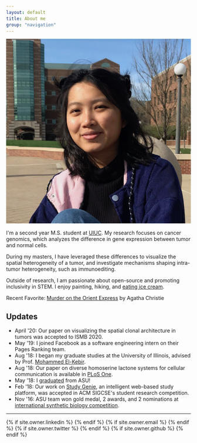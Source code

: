 ```yaml
---
layout: default
title: About me
group: "navigation"
---
```


<!-- <h1 class="owner-name">{{ site.owner.name}} </h1>
![user-avatar]({{ site.owner.avatar }})

{{site.about}} -->

<img class="portrait" src="portrait_2019.jpeg">

I'm a second year M.S. student at [UIUC](https://cs.illinois.edu/). My research focuses on cancer genomics, which analyzes the difference in gene expression between tumor and normal cells. 

During my masters, I have leveraged these differences to visualize the spatial heterogeneity of a tumor, and investigate mechanisms shaping intra-tumor heterogeneity, such as immunoediting. 


Outside of research, I am passionate about open-source and promoting inclusivity in STEM. I enjoy painting, hiking, and [eating ice cream](https://www.instagram.com/kiky.cones/). 

<!-- 
 with research interests in cancer genomics, genomic visualizations, and synthetic biology. 

 Prior to grad school, I interned at Salesforce as a Software Engineer, developing smart tools for the [Service Cloud Einstein](https://www.salesforce.com/blog/2018/07/service-cloud-einstein-bots-customer-experience.hmtl) team. I graduated from Arizona State University in 2018, where I researched in [The Haynes Lab](https://khayneslab.wordpress.com/) and the [Computing Systems & Informatics (CSI) Lab](https://sites.google.com/a/asu.edu/csi/).  -->

<!-- <i class="fa fa-book fa-1x right-padding" aria-hidden="true"></i>
 -->
<i class="fas fa-book"></i> Recent Favorite: [Murder on the Orient Express](https://www.goodreads.com/review/list/11107091?shelf=currently-reading) by Agatha Christie

## Updates 
* April '20: Our paper on visualizing the spatial clonal architecture in tumors was accepted to ISMB 2020. 
* May '19: I joined Facebook as a software engineering intern on their Pages Ranking team.
* Aug '18: I began my graduate studies at the University of Illinois, advised by Prof. [Mohammed El-Kebir](http://www.el-kebir.net/).
* Aug '18: Our paper on diverse homoserine lactone systems for cellular communication is available in [PLoS One](https://journals.plos.org/plosone/article?id=10.1371/journal.pone.0202294).
* May '18: I [graduated](https://fullcircle.asu.edu/fulton-schools/meet-the-fulton-schools-outstanding-graduates-of-spring-2018/#et_pb_row_13) from ASU! 
* Feb '18: Our work on [Study Genie](https://dl.acm.org/citation.cfm?id=3162340), an intelligent web-based study platform, was accepted in ACM SIGCSE's student research competition.  
* Nov '16: ASU team won gold medal, 2 awards, and 2 nominations at [international synthetic biology competition](https://asunow.asu.edu/20161206-asu-puts-impressive-performance-igem).


<hr> 
<div class="pagination social-footer">
  {% if site.owner.linkedin %}
    <a href="{{ site.owner.linkedin }}" class="social-media-icons"><i class="fa fa-2x fa-linkedin-square" aria-hidden="true"></i></a>
  {% endif %}
  {% if site.owner.email %}
    <a href="mailto:{{ site.owner.email }}" class="social-media-icons"><i class="fa fa-2x fa-envelope-square" aria-hidden="true"></i></a>
  {% endif %}
  {% if site.owner.twitter %}
    <a href="{{ site.owner.twitter }}" class="social-media-icons"><i class="fa fa-2x fa-twitter-square" aria-hidden="true"></i></a>
  {% endif %}
  {% if site.owner.github %}
    <a href="{{ site.owner.github }}" class="social-media-icons"><i class="fa fa-2x fa-github-square" aria-hidden="true"></i></a>
  {% endif %}
</div>
